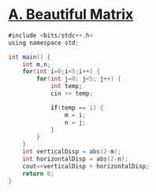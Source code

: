 # [A. Beautiful Matrix](https://codeforces.com/contest/263/problem/A)

```java
#include <bits/stdc++.h>
using namespace std;

int main() {
    int m,n;
    for(int i=0;i<5;i++) {
        for(int j=0; j<5; j++) {
            int temp;
            cin >> temp;

            if(temp == 1) {
                m = i;
                n = j;
            }
        }
    }
    int verticalDisp = abs(2-m);
    int horizontalDisp = abs(2-n);
    cout<<verticalDisp + horizontalDisp;
    return 0;
}









 
```